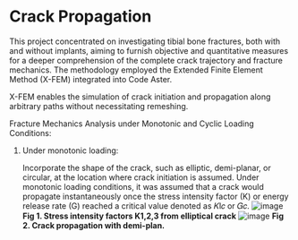 # Crack Propagation 
This project concentrated on investigating tibial bone fractures, both with and without implants, aiming to furnish objective and quantitative measures for a deeper comprehension of the complete crack trajectory and fracture mechanics. The methodology employed the Extended Finite Element Method (X-FEM) integrated into Code Aster.

X-FEM enables the simulation of crack initiation and propagation along arbitrary paths without necessitating remeshing.

Fracture Mechanics Analysis under Monotonic and Cyclic Loading Conditions:
1. Under monotonic loading:

   Incorporate the shape of the crack, such as elliptic, demi-planar, or circular, at the location where crack initiation is assumed. Under monotonic loading conditions, it was assumed that a crack would propagate instantaneously once the stress intensity factor (K) or energy release rate (G) reached a critical value denoted as 𝐾I𝑐 or 𝐺𝑐.
   ![image](https://github.com/NhatThanh92/CrackPropagation/assets/51020597/632f4704-ef04-4687-8026-2e45a421c01e)
               **Fig 1. Stress intensity factors K1,2,3 from elliptical crack**
   ![image](https://github.com/NhatThanh92/CrackPropagation/assets/51020597/0e7ca93f-06b1-4216-8892-6faceaddab40)
               **Fig 2. Crack propagation with demi-plan.**

